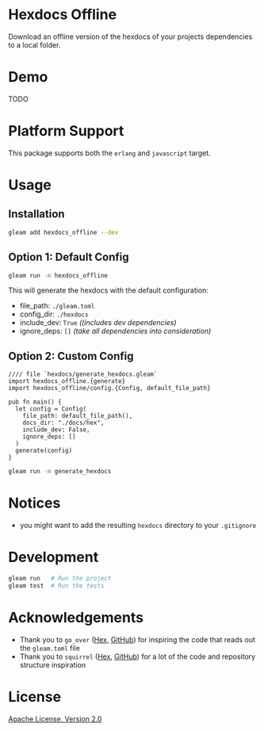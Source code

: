 # Hexdocs Offline

Download an offline version of the hexdocs of your projects dependencies to a local folder.

# Demo

TODO

# Platform Support

This package supports both the `erlang` and `javascript` target.

# Usage

## Installation
```sh
gleam add hexdocs_offline --dev
```

## Option 1: Default Config
```sh
gleam run -m hexdocs_offline
```

This will generate the hexdocs with the default configuration:
- file_path: `./gleam.toml`
- config_dir: `./hexdocs`
- include_dev: `True` *((includes dev dependencies)*
- ignore_deps: `[]` *(take all dependencies into consideration)*

## Option 2: Custom Config
```gleam
//// file `hexdocs/generate_hexdocs.gleam`
import hexdocs_offline.{generate}
import hexdocs_offline/config.{Config, default_file_path}

pub fn main() {
  let config = Config(
    file_path: default_file_path(),
    docs_dir: "./docs/hex",
    include_dev: False,
    ignore_deps: []
  )
  generate(config)
}
```

```sh
gleam run -m generate_hexdocs
```

# Notices
- you might want to add the resulting `hexdocs` directory to your `.gitignore`

# Development

```sh
gleam run   # Run the project
gleam test  # Run the tests
```

# Acknowledgements

- Thank you to `go_over` ([Hex](https://hex.pm/packages/go_over), [GitHub](https://github.com/bwireman/go-over)) for inspiring the code that reads out the `gleam.toml` file
- Thank you to `squirrel` ([Hex](https://hex.pm/packages/squirrel), [GitHub](https://github.com/giacomocavalieri/squirrel)) for a lot of the code and repository structure inspiration

# License
[Apache License, Version 2.0](./LICENSE)
